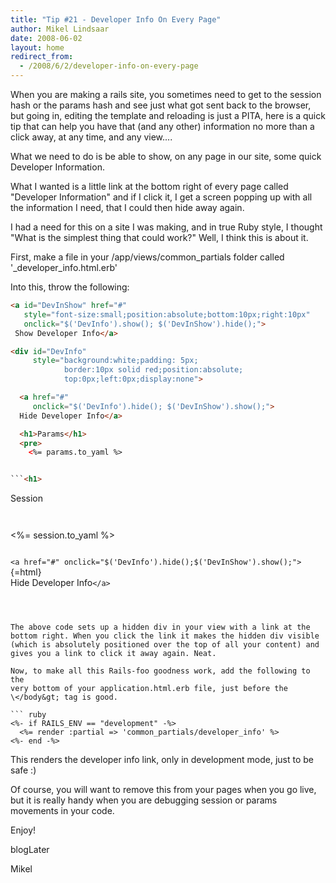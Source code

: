 ```yaml
---
title: "Tip #21 - Developer Info On Every Page"
author: Mikel Lindsaar
date: 2008-06-02
layout: home
redirect_from:
  - /2008/6/2/developer-info-on-every-page
---
```

When you are making a rails site, you sometimes need to get to the
session hash or the params hash and see just what got sent back to the
browser, but going in, editing the template and reloading is just a
PITA, here is a quick tip that can help you have that (and any other)
information no more than a click away, at any time, and any view....

What we need to do is be able to show, on any page in our site, some
quick Developer Information.

What I wanted is a little link at the bottom right of every page called
"Developer Information" and if I click it, I get a screen popping up
with all the information I need, that I could then hide away again.

I had a need for this on a site I was making, and in true Ruby style, I
thought "What is the simplest thing that could work?" Well, I think this
is about it.

First, make a file in your /app/views/common_partials folder called
'\_developer_info.html.erb'

Into this, throw the following:

``` html
<a id="DevInShow" href="#"
   style="font-size:small;position:absolute;bottom:10px;right:10px"
   onclick="$('DevInfo').show(); $('DevInShow').hide();">
 Show Developer Info</a>

<div id="DevInfo"
     style="background:white;padding: 5px;
            border:10px solid red;position:absolute;
            top:0px;left:0px;display:none">

  <a href="#"
     onclick="$('DevInfo').hide(); $('DevInShow').show();">
  Hide Developer Info</a>

  <h1>Params</h1>
  <pre>
    <%= params.to_yaml %>


```<h1>
```
Session

```</h1>
```
```<pre>
```
\<%= session.to_yaml %\>

```</pre>
```
`<a href="#"
    onclick="$('DevInfo').hide();$('DevInShow').show();">`{=html}\
Hide Developer Info`</a>`
```</div>
```
```</pre>
```
```

The above code sets up a hidden div in your view with a link at the
bottom right. When you click the link it makes the hidden div visible
(which is absolutely positioned over the top of all your content) and
gives you a link to click it away again. Neat.

Now, to make all this Rails-foo goodness work, add the following to the
very bottom of your application.html.erb file, just before the
\</body&gt; tag is good.

``` ruby
<%- if RAILS_ENV == "development" -%>
  <%= render :partial => 'common_partials/developer_info' %>
<%- end -%>
```

This renders the developer info link, only in development mode, just to
be safe :)

Of course, you will want to remove this from your pages when you go
live, but it is really handy when you are debugging session or params
movements in your code.

Enjoy!

blogLater

Mikel
